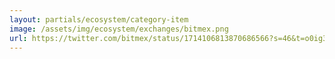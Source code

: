 ```yaml
---
layout: partials/ecosystem/category-item
image: /assets/img/ecosystem/exchanges/bitmex.png
url: https://twitter.com/bitmex/status/1714106813870686566?s=46&t=o0ig3dww39wpWm1ceBHBEA
---
```

